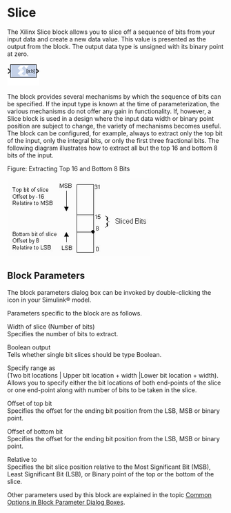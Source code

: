# Slice

The Xilinx Slice block allows you to slice off a sequence of bits from
your input data and create a new data value. This value is presented as
the output from the block. The output data type is unsigned with its
binary point at zero.

![](./Images/block.png)

The block provides several mechanisms by which the sequence of bits can
be specified. If the input type is known at the time of
parameterization, the various mechanisms do not offer any gain in
functionality. If, however, a Slice block is used in a design where the
input data width or binary point position are subject to change, the
variety of mechanisms becomes useful. The block can be configured, for
example, always to extract only the top bit of the input, only the
integral bits, or only the first three fractional bits. The following
diagram illustrates how to extract all but the top 16 and bottom 8 bits
of the input.

Figure: Extracting Top 16 and Bottom 8 Bits

  
![](./Images/kfj1538085493452.png)  

## Block Parameters

The block parameters dialog box can be invoked by double-clicking the
icon in your Simulink® model.

Parameters specific to the block are as follows.

Width of slice (Number of bits)  
Specifies the number of bits to extract.

Boolean output  
Tells whether single bit slices should be type Boolean.

Specify range as  
(Two bit locations \| Upper bit location + width \|Lower bit location +
width). Allows you to specify either the bit locations of both
end-points of the slice or one end-point along with number of bits to be
taken in the slice.

Offset of top bit  
Specifies the offset for the ending bit position from the LSB, MSB or
binary point.

Offset of bottom bit  
Specifies the offset for the ending bit position from the LSB, MSB or
binary point.

Relative to  
Specifies the bit slice position relative to the Most Significant Bit
(MSB), Least Significant Bit (LSB), or Binary point of the top or the
bottom of the slice.

Other parameters used by this block are explained in the topic [Common
Options in Block Parameter Dialog
Boxes](common-options-in-block-parameter-dialog-boxes-aa1032308.html).
